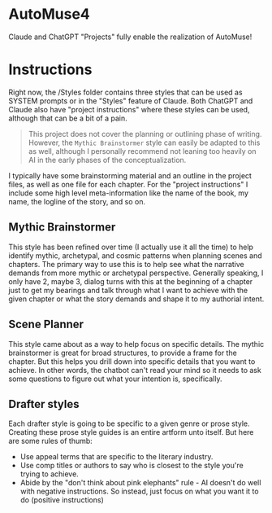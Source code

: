 # AutoMuse4

Claude and ChatGPT "Projects" fully enable the realization of AutoMuse!

# Instructions

Right now, the /Styles folder contains three styles that can be used as SYSTEM prompts or in the "Styles" feature of Claude. Both ChatGPT and Claude also have "project instructions" where these styles can be used, although that can be a bit of a pain. 

> This project does not cover the planning or outlining phase of writing. However, the `Mythic Brainstormer` style can easily be adapted to this as well, although I personally recommend not leaning too heavily on AI in the early phases of the conceptualization.

I typically have some brainstorming material and an outline in the project files, as well as one file for each chapter. For the "project instructions" I include some high level meta-information like the name of the book, my name, the logline of the story, and so on. 

## Mythic Brainstormer

This style has been refined over time (I actually use it all the time) to help identify mythic, archetypal, and cosmic patterns when planning scenes and chapters. The primary way to use this is to help see what the narrative demands from more mythic or archetypal perspective. Generally speaking, I only have 2, maybe 3, dialog turns with this at the beginning of a chapter just to get my bearings and talk through what I want to achieve with the given chapter or what the story demands and shape it to my authorial intent. 

## Scene Planner

This style came about as a way to help focus on specific details. The mythic brainstormer is great for broad structures, to provide a frame for the chapter. But this helps you drill down into specific details that you want to achieve. In other words, the chatbot can't read your mind so it needs to ask some questions to figure out what your intention is, specifically. 

## Drafter styles

Each drafter style is going to be specific to a given genre or prose style. Creating these prose style guides is an entire artform unto itself. But here are some rules of thumb:

- Use appeal terms that are specific to the literary industry.
- Use comp titles or authors to say who is closest to the style you're trying to achieve.
- Abide by the "don't think about pink elephants" rule - AI doesn't do well with negative instructions. So instead, just focus on what you want it to do (positive instructions)
